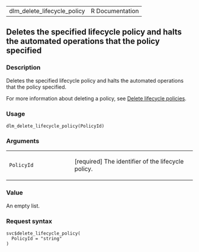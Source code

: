 <table style="width: 100%;">
<tbody>
<tr class="odd">
<td>dlm_delete_lifecycle_policy</td>
<td style="text-align: right;">R Documentation</td>
</tr>
</tbody>
</table>

## Deletes the specified lifecycle policy and halts the automated operations that the policy specified

### Description

Deletes the specified lifecycle policy and halts the automated
operations that the policy specified.

For more information about deleting a policy, see [Delete lifecycle
policies](https://docs.aws.amazon.com/AWSEC2/latest/UserGuide/view-modify-delete.html#delete).

### Usage

    dlm_delete_lifecycle_policy(PolicyId)

### Arguments

<table>
<colgroup>
<col style="width: 35%" />
<col style="width: 65%" />
</colgroup>
<tbody>
<tr class="odd">
<td><code
id="dlm_delete_lifecycle_policy_:_PolicyId">PolicyId</code></td>
<td><p>[required] The identifier of the lifecycle policy.</p></td>
</tr>
</tbody>
</table>

### Value

An empty list.

### Request syntax

    svc$delete_lifecycle_policy(
      PolicyId = "string"
    )
